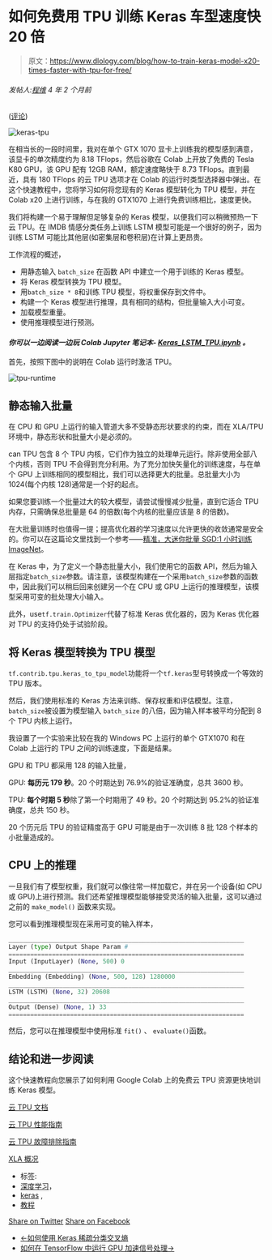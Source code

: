 # 如何免费用 TPU 训练 Keras 车型速度快 20 倍

> 原文：<https://www.dlology.com/blog/how-to-train-keras-model-x20-times-faster-with-tpu-for-free/>

###### 发帖人:[程维](/blog/author/Chengwei/) 4 年 2 个月前

([评论](/blog/how-to-train-keras-model-x20-times-faster-with-tpu-for-free/#disqus_thread))

![keras-tpu](img/2ca43029713e5522b2002befa1398cb3.png)

在相当长的一段时间里，我对在单个 GTX 1070 显卡上训练我的模型感到满意，该显卡的单次精度约为 8.18 TFlops，然后谷歌在 Colab 上开放了免费的 Tesla K80 GPU，该 GPU 配有 12GB RAM，额定速度略快于 8.73 TFlops。直到最近，具有 180 TFlops 的云 TPU 选项才在 Colab 的运行时类型选择器中弹出。在这个快速教程中，您将学习如何将您现有的 Keras 模型转化为 TPU 模型，并在 Colab x20 上进行训练，与在我的 GTX1070 上进行免费训练相比，速度更快。

我们将构建一个易于理解但足够复杂的 Keras 模型，以便我们可以稍微预热一下云 TPU。在 IMDB 情感分类任务上训练 LSTM 模型可能是一个很好的例子，因为训练 LSTM 可能比其他层(如密集层和卷积层)在计算上更昂贵。

工作流程的概述，

*   用静态<g class="gr_ gr_91 gr-alert gr_gramm gr_inline_cards gr_run_anim Style multiReplace" id="91" data-gr-id="91">输入</g> `batch_size` <g class="gr_ gr_91 gr-alert gr_gramm gr_inline_cards gr_disable_anim_appear Style multiReplace" id="91" data-gr-id="91">在函数 API 中建立一个用于训练的 Keras 模型。</g>
*   将 Keras 模型转换为 TPU 模型。
*   用<g class="gr_ gr_85 gr-alert gr_gramm gr_inline_cards gr_run_anim Style multiReplace" id="85" data-gr-id="85">`batch_size * 8`<g class="gr_ gr_85 gr-alert gr_gramm gr_inline_cards gr_disable_anim_appear Style multiReplace" id="85" data-gr-id="85">和</g>训练 TPU 模型，将权重保存到文件中。</g>
*   构建一个 Keras 模型进行推理，具有相同的结构，但批量输入大小可变。
*   加载模型重量。
*   使用推理模型进行预测。

#### *你可以一边阅读一边玩 Colab Jupyter 笔记本- [Keras_LSTM_TPU.ipynb](https://colab.research.google.com/drive/1QZf1WeX3EQqBLeFeT4utFKBqq-ogG1FN) 。*

首先，按照下图中的说明在 Colab 运行时激活 TPU。

![tpu-runtime](img/14c83b691e6a13698a0a6bfecb8428fe.png)

## 静态输入批量

在 CPU 和 GPU 上运行的输入管道大多不受静态形状要求的约束，而在 XLA/TPU 环境中，静态形状和批量大小是必须的。

can TPU 包含 8 个 TPU 内核，它们作为独立的处理单元运行。除非使用全部八个内核，否则 TPU 不会得到充分利用。为了充分加快矢量化的训练速度，与在单个 GPU 上训练相同的模型相比，我们可以选择更大的批量。总批量大小为 1024(每个内核 128)通常是一个好的起点。

如果您要训练一个批量过大的较大模型，请尝试慢慢减少批量，直到它适合 TPU 内存，只需确保总批量是 64 的倍数(每个内核的批量应该是 8 的倍数)。

在大批量训练时也值得一提；提高优化器的学习速度以允许更快的收敛通常是安全的。你可以在这篇论文里找到一个参考——[精准，大迷你批量 SGD:1 小时训练 ImageNet](https://arxiv.org/pdf/1706.02677.pdf)。

在 Keras 中，为了定义一个静态批量大小，我们使用它的函数 API，然后为输入层指定<g class="gr_ gr_89 gr-alert gr_gramm gr_inline_cards gr_run_anim Style multiReplace" id="89" data-gr-id="89">`batch_size`<g class="gr_ gr_89 gr-alert gr_gramm gr_inline_cards gr_disable_anim_appear Style multiReplace" id="89" data-gr-id="89">参数</g>。请注意，该模型构建在一个采用`batch_size`参数的函数中，因此我们可以稍后回来创建另一个在 CPU 或 GPU 上运行的推理模型，该模型采用可变的批处理大小输入。</g>

此外，<g class="gr_ gr_76 gr-alert gr_gramm gr_inline_cards gr_run_anim Style multiReplace" id="76" data-gr-id="76">u</g><g class="gr_ gr_76 gr-alert gr_gramm gr_inline_cards gr_disable_anim_appear Style multiReplace" id="76" data-gr-id="76">se</g>`tf.train.Optimizer`<g class="gr_ gr_76 gr-alert gr_gramm gr_inline_cards gr_disable_anim_appear Style multiReplace" id="76" data-gr-id="76">代替了标准 Keras 优化器的</g>，因为 Keras 优化器对 TPU 的支持仍处于试验阶段。

## 将 Keras 模型转换为 TPU 模型

`tf.contrib.tpu.keras_to_tpu_model`<g class="gr_ gr_75 gr-alert gr_gramm gr_inline_cards gr_disable_anim_appear Style multiReplace" id="75" data-gr-id="75">功能</g>将一个`tf.keras`型号转换成一个等效的 TPU 版本。

然后，我们使用标准的 Keras 方法来训练、保存权重和评估模型。注意，`batch_size`<g class="gr_ gr_80 gr-alert gr_gramm gr_inline_cards gr_disable_anim_appear Style multiReplace" id="80" data-gr-id="80"><g class="gr_ gr_80 gr-alert gr_gramm gr_inline_cards gr_run_anim Style multiReplace" id="80" data-gr-id="80">被</g>设置为模型<g class="gr_ gr_81 gr-alert gr_gramm gr_inline_cards gr_run_anim Style multiReplace" id="81" data-gr-id="81">输入</g> `batch_size` <g class="gr_ gr_81 gr-alert gr_gramm gr_inline_cards gr_disable_anim_appear Style multiReplace" id="81" data-gr-id="81">的八倍，因为</g>输入样本被平均分配到 8 个 TPU 内核上运行。</g>

我设置了一个实验来比较在我的 Windows PC 上运行的单个 GTX1070 和在 Colab 上运行的 TPU 之间的训练速度，下面是结果。

GPU 和 TPU 都采用 128 的输入批量，

GPU: **每历元 179 秒**。20 个时期达到 76.9%的验证准确度，总共 3600 秒。

TPU: **每个时期 5 秒**除了第一个时期用了 49 秒。20 个时期达到 95.2%的验证准确度，总共 150 秒。

20 个历元后 TPU 的验证精度高于 GPU 可能是由于一次训练 8 批 128 个样本的小批量造成的。

## CPU 上的推理

一旦我们有了模型权重，我们就可以像往常一样加载它，并在另一个设备(如 CPU 或 GPU)上进行预测。我们还希望推理模型能够接受灵活的输入批量，这可以通过<g class="gr_ gr_82 gr-alert gr_gramm gr_inline_cards gr_run_anim Style multiReplace" id="82" data-gr-id="82">之前的</g> `make_model()` <g class="gr_ gr_82 gr-alert gr_gramm gr_inline_cards gr_disable_anim_appear Style multiReplace" id="82" data-gr-id="82">函数</g>来实现。

您可以看到推理模型现在采用可变的输入样本，

```py
_________________________________________________________________
Layer (type) Output Shape Param # 
=================================================================
Input (InputLayer) (None, 500) 0 
_________________________________________________________________
Embedding (Embedding) (None, 500, 128) 1280000 
_________________________________________________________________
LSTM (LSTM) (None, 32) 20608 
_________________________________________________________________
Output (Dense) (None, 1) 33 
=================================================================
```

然后，您可以在推理模型中使用<g class="gr_ gr_77 gr-alert gr_gramm gr_inline_cards gr_run_anim Style multiReplace" id="77" data-gr-id="77">标准</g> `fit()` <g class="gr_ gr_77 gr-alert gr_gramm gr_inline_cards gr_disable_anim_appear Style multiReplace" id="77" data-gr-id="77">、</g> `evaluate()`函数。

## 结论和进一步阅读

这个快速教程向您展示了如何利用 Google Colab 上的免费云 TPU 资源更快地训练 Keras 模型。

[云 TPU 文档](https://cloud.google.com/tpu/docs/)

[云 TPU 性能指南](https://cloud.google.com/tpu/docs/performance-guide)

[云 TPU 故障排除指南](https://cloud.google.com/tpu/docs/troubleshooting)

[XLA 概况](https://www.tensorflow.org/performance/xla/)

*   标签:
*   [深度学习](/blog/tag/deep-learning/)，
*   [keras](/blog/tag/keras/) ,
*   [教程](/blog/tag/tutorial/)

[Share on Twitter](https://twitter.com/intent/tweet?url=https%3A//www.dlology.com/blog/how-to-train-keras-model-x20-times-faster-with-tpu-for-free/&text=How%20to%20train%20Keras%20model%20x20%20times%20faster%20with%20TPU%20for%20free) [Share on Facebook](https://www.facebook.com/sharer/sharer.php?u=https://www.dlology.com/blog/how-to-train-keras-model-x20-times-faster-with-tpu-for-free/)

*   [←如何使用 Keras 稀疏分类交叉熵](/blog/how-to-use-keras-sparse_categorical_crossentropy/)
*   [如何在 TensorFlow 中运行 GPU 加速信号处理→](/blog/how-to-run-gpu-accelerated-signal-processing-in-tensorflow/)